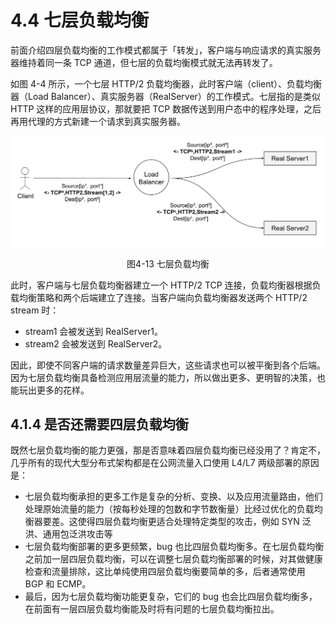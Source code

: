 # 4.4 七层负载均衡 

前面介绍四层负载均衡的工作模式都属于「转发」，客户端与响应请求的真实服务器维持着同一条 TCP 通道，但七层的负载均衡模式就无法再转发了。

如图 4-4 所示，一个七层 HTTP/2 负载均衡器，此时客户端（client）、负载均衡器（Load Balancer）、真实服务器（RealServer）的工作模式。七层指的是类似 HTTP 这样的应用层协议，那就要把 TCP 数据传送到用户态中的程序处理，之后再用代理的方式新建一个请求到真实服务器。

<div  align="center">
	<img src="../assets/balancer7.svg" width = "600"  align=center />
	<p>图4-13 七层负载均衡</p>
</div>

此时，客户端与七层负载均衡器建立一个 HTTP/2 TCP 连接，负载均衡器根据负载均衡策略和两个后端建立了连接。当客户端向负载均衡器发送两个 HTTP/2 stream 时：
- stream1 会被发送到 RealServer1。
- stream2 会被发送到 RealServer2。

因此，即使不同客户端的请求数量差异巨大，这些请求也可以被平衡到各个后端。因为七层负载均衡具备检测应用层流量的能力，所以做出更多、更明智的决策，也能玩出更多的花样。

## 4.1.4  是否还需要四层负载均衡

既然七层负载均衡的能力更强，那是否意味着四层负载均衡已经没用了？肯定不，几乎所有的现代大型分布式架构都是在公网流量入口使用 L4/L7 两级部署的原因是：

- 七层负载均衡承担的更多工作是复杂的分析、变换、以及应用流量路由，他们处理原始流量的能力（按每秒处理的包数和字节数衡量）比经过优化的负载均衡器要差。这使得四层负载均衡更适合处理特定类型的攻击，例如 SYN 泛洪、通用包泛洪攻击等
- 七层负载均衡部署的更多更频繁，bug 也比四层负载均衡多。在七层负载均衡之前加一层四层负载均衡，可以在调整七层负载均衡部署的时候，对其做健康检查和流量排除，这比单纯使用四层负载均衡要简单的多，后者通常使用 BGP 和 ECMP。
- 最后，因为七层负载均衡功能更复杂，它们的 bug 也会比四层负载均衡多，在前面有一层四层负载均衡能及时将有问题的七层负载均衡拉出。
